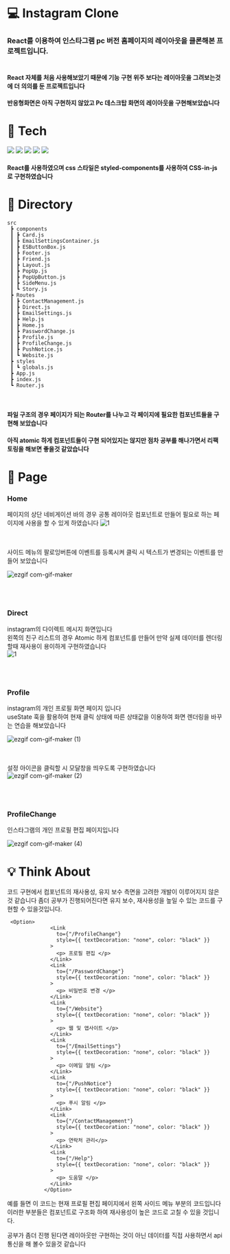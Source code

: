 # :computer: Instagram Clone<br/>

### React를 이용하여 인스타그램 pc 버전 홈페이지의 레이아웃을 클론해본 프로젝트입니다.<br/><br/>
#### React 자체를 처음 사용해보았기 때문에 기능 구현 위주 보다는 레이아웃을 그려보는것에 더 의의를 둔 프로젝트입니다<br/>
#### 반응형화면은 아직 구현하지 않았고 Pc 데스크탑 화면의 레이아웃을 구현해보았습니다

# :hammer: Tech
  <img src="https://img.shields.io/badge/React-61DAFB?style=flat-square&logo=React&logoColor=black"/>  <img src="https://img.shields.io/badge/HTML5-E34F26?style=flat-square&logo=html5&logoColor=white"/>  <img src="https://img.shields.io/badge/CSS3-1572B6?style=flat-square&logo=css3&logoColor=white"/> <img src="https://img.shields.io/badge/JavaScript-F7DF1E?style=flat-square&logo=javascript&logoColor=black"/>  <img src="https://img.shields.io/badge/styled components-DB7093?style=flat-square&logo=styled-components&logoColor=white"/>
<br/> 
#### React를 사용하였으며 css 스타일은 styled-components를 사용하여 CSS-in-js 로 구현하였습니다
# :file_folder: Directory

```
src
 ┣ components
 ┃ ┣ Card.js
 ┃ ┣ EmailSettingsContainer.js
 ┃ ┣ ESButtonBox.js
 ┃ ┣ Footer.js
 ┃ ┣ Friend.js
 ┃ ┣ Layout.js
 ┃ ┣ PopUp.js
 ┃ ┣ PopUpButton.js
 ┃ ┣ SideMenu.js
 ┃ ┗ Story.js
 ┣ Routes
 ┃ ┣ ContactManagement.js
 ┃ ┣ Direct.js
 ┃ ┣ EmailSettings.js
 ┃ ┣ Help.js
 ┃ ┣ Home.js
 ┃ ┣ PasswordChange.js
 ┃ ┣ Profile.js
 ┃ ┣ ProfileChange.js
 ┃ ┣ PushNotice.js
 ┃ ┗ Website.js
 ┣ styles
 ┃ ┗ globals.js
 ┣ App.js
 ┣ index.js
 ┗ Router.js
 ```
 <br/>
 
 #### 파일 구조의 경우 페이지가 되는 Router를 나누고 각 페이지에 필요한 컴포넌트들을 구현해 보았습니다 <br/>
 #### 아직 atomic 하게 컴포넌트들이 구현 되어있지는 않지만 점차 공부를 해나가면서 리팩토링을 해보면 좋을것 같았습니다 <br/>
 
 # :newspaper: Page
 
 ### Home
 페이지의 상단 네비게이션 바의 경우 공통 레이아웃 컴포넌트로 만들어 필요로 하는 페이지에 사용을 할 수 있게 하였습니다 
 ![1](https://user-images.githubusercontent.com/96876293/184279544-48e72fdf-0fb7-4185-96ba-31fe72371b86.png)

  <br/><br/>
 사이드 메뉴의 팔로잉버튼에 이벤트를 등록시켜 클릭 시 텍스트가 변경되는 이벤트를 만들어 보았습니다
 
![ezgif com-gif-maker](https://user-images.githubusercontent.com/96876293/184280328-9d0aa602-475c-419a-9509-366eb1fa3adc.gif)

  <br/><br/>
  ### Direct
  instagram의 다이렉트 메시지 화면입니다 <br/>
  왼쪽의 친구 리스트의 경우 Atomic 하게 컴포넌트를 만들어 만약 실제 데이터를 렌더링 할때 재사용이 용이하게 구현하였습니다 <br/>
  ![1](https://user-images.githubusercontent.com/96876293/184280662-0b73b8d0-ab72-49ca-94f3-cb8c36a2e4af.png)

  <br/><br/>
  
  ### Profile
  instagram의 개인 프로필 화면 페이지 입니다 <br/>
  useState 훅을 활용하여 현재 클릭 상태에 따른 상태값을 이용하여 화면 렌더링을 바꾸는 연습을 해보았습니다
  
![ezgif com-gif-maker (1)](https://user-images.githubusercontent.com/96876293/184281446-35d3c0b6-08d7-4536-bb1d-1d87e2fbda37.gif)

  <br/><br/>
  설정 아이콘을 클릭할 시 모달창을 띄우도록 구현하였습니다
  ![ezgif com-gif-maker (2)](https://user-images.githubusercontent.com/96876293/184281720-c65f3885-8c06-46dc-a38a-82ccbe40db4a.gif)

<br/><br/>

### ProfileChange
인스타그램의 개인 프로필 편집 페이지입니다

![ezgif com-gif-maker (4)](https://user-images.githubusercontent.com/96876293/184282878-e3329288-4d15-48fe-9236-f324553f68b6.gif)

# :bulb: Think About

코드 구현에서 컴포넌트의 재사용성, 유지 보수 측면을 고려한 개발이 이루어지지 않은 것 같습니다
좀더 공부가 진행되어진다면 유지 보수, 재사용성을 높일 수 있는 코드를 구현할 수 있을것입니다.

```
 <Option>
              <Link
                to={"/ProfileChange"}
                style={{ textDecoration: "none", color: "black" }}
              >
                <p> 프로필 편집 </p>
              </Link>
              <Link
                to={"/PasswordChange"}
                style={{ textDecoration: "none", color: "black" }}
              >
                <p> 비밀번호 변경 </p>
              </Link>
              <Link
                to={"/Website"}
                style={{ textDecoration: "none", color: "black" }}
              >
                <p> 웹 및 앱사이트 </p>
              </Link>
              <Link
                to={"/EmailSettings"}
                style={{ textDecoration: "none", color: "black" }}
              >
                <p> 이메일 알림 </p>
              </Link>
              <Link
                to={"/PushNotice"}
                style={{ textDecoration: "none", color: "black" }}
              >
                <p> 푸시 알림 </p>
              </Link>
              <Link
                to={"/ContactManagement"}
                style={{ textDecoration: "none", color: "black" }}
              >
                <p> 연락처 관리</p>
              </Link>
              <Link
                to={"/Help"}
                style={{ textDecoration: "none", color: "black" }}
              >
                <p> 도움말 </p>
              </Link>
            </Option>
```

예를 들면 이 코드는 현재 프로필 편집 페이지에서 왼쪽 사이드 메뉴 부분의 코드입니다<br/>
이러한 부분들은 컴포넌트로 구조화 하여 재사용성이 높은 코드로 고칠 수 있을 것입니다.

공부가 좀더 진행 된다면 레이아웃만 구현하는 것이 아닌 데이터를 직접 사용하면서 api 통신을 해 볼수 있을것 같습니다

